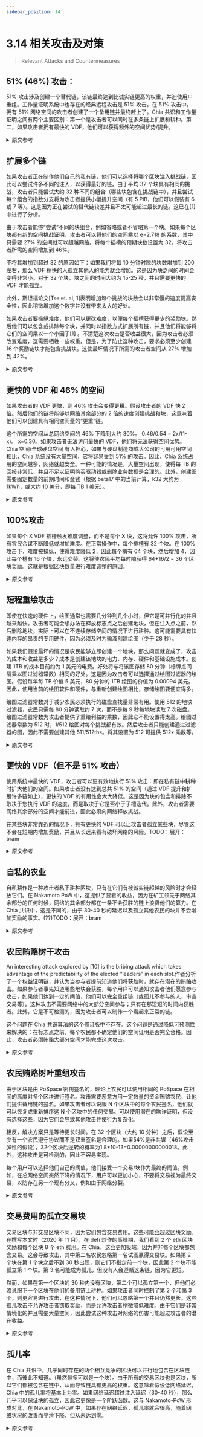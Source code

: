 ```yaml
---
sidebar_position: 14
---
```


# 3.14 相关攻击及对策

> Relevant Attacks and Countermeasures


## 51% (46%) 攻击：

51% 攻击涉及创建一个替代链，该链最终达到比诚实链更高的权重，并迫使用户重组。工作量证明系统中也存在的经典远程攻击是 51% 攻击。在 51% 攻击中，拥有 51% 网络空间的攻击者创建了一个备用链并最终赶上了。Chia 共识和工作量证明之间有两个主要区别：第一个是攻击者可以同时在多条链上扩展和耕种。第二，如果攻击者拥有最快的 VDF，他们可以获得额外的空间优势/提升。

<details>
<summary>原文参考</summary>

- ## 51% (46%) attack:
A 51% attack involves creating an alternate chain which eventually reaches a higher weight than the honest chain, and forces users to reorg.
The classic long range attack which is also present in proof of work systems is the 51% attack.
In the 51% attack, the attacker with 51% of the network space creates an alternate chain and eventually catches up.
There are two main differences between Chia consensus and Proof of work: the first is that the attacker can extend and farm on many chains simultaneously.
The second is that if the attacker has the fastest VDF, they can get an additional space advantage/boost.

</details>

## 扩展多个链

如果攻击者正在制作他们自己的私有链，他们可以选择将哪个区块注入挑战链，因此可以尝试许多不同的注入，以获得最好的链。由于平均 32 个块具有相同的挑战，攻击者只能尝试大约 32 种不同的组合（哪些块包含在挑战链中），并且尝试每个组合的指数分支将为攻击者提供小幅提升空间（有 5 PiB，他们可以假装有 6 或 7 等）。这是因为正在尝试的替代链较差并且不太可能超过最长的链。这已在[1] 中进行了分析。

由于攻击者能够“尝试”不同的块组合，例如省略或者不省略第一个块。如果每个区块都有新的空间挑战证明，攻击者可以将他们的空间乘以 e=2.718 的系数，其中只需要 27% 的空间就可以超越网络。将每个插槽的预期块数设置为 32，将攻击者所需的空间增加到 46%。

不将其增加到超过 32 的原因如下：如果我们将每 10 分钟时隙的块数增加到 200 左右，那么 VDF 稍快的人孤立其他人的能力就会增加。这是因为块之间的时间会变得非常小。对于 32 个块，块之间的时间大约为 15-25 秒，并且需要更快的 VDF 才能孤立。

此外，斯坦福论文[Tse et. al, 1]表明增加每个挑战的块数会以非常慢的速度提高安全性，因此稍微增加这个数字并没有带来太大的好处。

如果攻击者要操纵难度，他们可以更改难度，以便每个插槽获得更少的奖励块。然后他们可以包含或排除每个块，并同时以指数方式扩展所有链，并且他们将能够将它们的空间乘以一个小因子[1] 。不清楚这次攻击是否收益很大，因为攻击者必须改变难度，这需要牺牲一些权重。但是，为了防止这种攻击，要求必须至少创建 16 个奖励链块才能包含挑战块。这使最坏情况下所需的攻击者空间从 27% 增加到 42%。

<details>
<summary>原文参考</summary>

- ## Extending many chains
If an attacker is making their own private chain, they can choose which block gets infused into the challenge chain, and can therefore try many different infusions such that they get the best possible chain.
Due to the average of 32 blocks with the same challenge, the attacker can only try about 32 different combinations (which block to include in the challenge chain),
and exponentially branching of trying each of these would give a small boost in space for the attacker 
(Having 5 PiB they can pretend to have 6 or 7, etc).
This is because the alternative chains being tried are inferior and less likely to overtake the longest one.
This has been analyzed in [1].

The actual amount of space required to perform this attack (for the attacker to get a heavier chain than the rest of the network combined) is 46.3%,
due to the ability for an attacker to "try" different combinations of blocks, for example omitting or not omitting the first block.
If there was a new proof of space challenge for every single block,
the attacker can multiply their space by a factor of e=2.718, where only 27% is required to overtake the network.
Setting the expected number of blocks per slot to 32, increases the attacker's required space to 46%. 

The reason for not increasing this further than 32 is the following:
if we increased the number of blocks per 10 minute slot to something like 200,
then the ability for someone with a slightly faster VDF to orphan others would increase.
This is because the time between blocks would get very small.
With 32 blocks, the time between blocks is around 15-25 seconds, and a much faster VDF is required to orphan.

Furthermore, the Stanford paper [Tse et. al, 1] shows that increasing the number of blocks per challenge increases security at a very slow rate,
so increasing this number slightly does not provide much benefit.

If the attacker were to manipulate the difficulty, they can change it so that they get less reward blocks per slot. Then they can either include or exclude each block, and exponentially extend all chains simultaneously, and they would be able to multiply their space by a small factor [1]. It is not clear whether this attack gains very much, since the attacker must change the difficulty, which requires sacrificing some weight. However, to prevent this attack, there is a requirement that at least 16 reward chain blocks must be created for a challenge block to be included. This brings the required attacker space in the worst case scenario from 27% up to 42%.

</details>

## 更快的 VDF 和 46% 的空间

如果攻击者的 VDF 更快，则 46% 攻击会变得更糟。假设攻击者的 VDF 快 2 倍。然后他们的链将能够以网络其余部分的 2 倍的速度创建挑战和块，这意味着他们可以创建具有相同空间量的“更重”链。

这个所需的空间从总网络空间的 46% 下降到大约 30%。 0.46/0.54 = 2x/(1-x)。 x=0.30。如果攻击者无法访问最快的 VDF，他们将无法获得空间优势。 Chia 空间/全球硬盘空间 有人担心，如果与硬盘制造商或大公司的可用可用空间相比，Chia 系统没有大量空间，它将容易受到 51% 的攻击。因此，Chia 系统占用的空间越多，网络就越安全。一种可能的情况是，大量空间出现，使得每 TB 的回报非常低，并且不足以证明购买驱动器或删除业务数据是合理的。此外，创建图需要固定数量的前期时间和金钱（根据 beta17 中的当前计算，k32 大约为 1kWh，或大约 10 美分，即每 TB 1 美元）。

<details>
<summary>原文参考</summary>

- ## Faster VDF and 46% of space
The 46% attack gets worse if the attacker’s VDF is faster. Let’s assume the attacker’s VDF is 2x faster. Then their chain will be able to create challenges and blocks at 2x the rate of the rest of the network, which means they can create a "heavier" chain with the same amount of space.

This required space drops from 46% to approximately 30% of the total network space. 0.46/0.54 = 2x/(1-x). x=0.30. If the attacker does not have access to the fastest VDF, they will not be able to get a space advantage.
Chia space / global hard drive space 
There is a concern that if the Chia system does not have a significant amount of space compared to the available free space of hard drive manufacturers or large companies that it will be vulnerable to 51% attacks. Therefore the more space taken by the Chia system, the more secure the network is. One plausible scenario is that a lot of space comes on, making the rewards per TB quite low, and not significant enough to justify buying drives or deleting business data. Furthermore, creating a plot requires a fixed amount of upfront time and money (from current calculations in beta17, about 1kWh for a k32, or about 10 cents, which is $1 per terabyte).

</details>

## 100%攻击

如果每个 X VDF 插槽触发难度调整，而不是每个 X 块，这将允许 100% 攻击，所有农民合谋不断降低或增加难度。在正常操作中，每个插槽有 32 个块。在 100% 攻击下，难度被操纵，使得难度降低 2，因此每个槽有 64 个块，然后增加 4，因此每个槽有 16 个块，永远交替。这将使农民平均每时隙获得 64+16/2 = 36 个区块奖励。这就是根据区块数量进行难度调整的原因。

<details>
<summary>原文参考</summary>

- ## 100% attack
If difficulty adjustment was triggered every X VDF slots, as opposed to every X blocks, this would allow for a 100% attack, where all farmers collude to constantly decrease or increase the difficulty. In normal operation, there are 32 blocks per slot. Under a 100% attack, the difficulty is manipulated such that difficulty goes down by 2, so there are 64 blocks per slot, and then goes up by 4, so there are 16 blocks per slot, alternating forever. This would allow farmers to earn on average 64+16/2 = 36 block rewards per slot. This is the reason for making difficulty adjustment based on the number of blocks.

</details>

## 短程重绘攻击

即使在快速的硬件上，绘图通常也需要几分钟到几个小时，但它是可并行化的并且越来越快。攻击者可能会想办法在释放标志点之后创建地块，但在注入点之前，然后删除地块，实际上可以在不连续存储空间的情况下进行耕种。这可能需要具有快速内存的昂贵的专用硬件，因为必须及时为输液创建绘图（少于 28 秒）。

如果我们假设最坏的情况是农民能够立即创建一个地块，那么问题就变成了，攻击的成本和收益是多少？成本是创建该地块的电力、内存、硬件和基础设施成本。创建 1TB 的成本目前约为 1 美元的电费。好处将与将该图存储 80 分钟（标牌点间隔乘以图过滤器常数）相同的好处。这是因为攻击者可以选择通过绘图过滤器的绘图。假设每年每 TB 价值 5 美元，80 分钟的 1TB 绘图的价值为 0.00094 美元。因此，使用当前的绘图软件和硬件，与重新创建绘图相比，存储绘图要便宜得多。

绘图过滤器常数对于减少农民必须执行的磁盘查找量非常有用。使用 512 的地块过滤器，农民只需每 80 分钟读取约 7 次，而不是每 9 秒每地块读取 7 次磁盘。绘图过滤器常数为攻击者提供了重绘利益的乘数，因此它不能设置得太高。绘图过滤器常数为 512 时，1/512 绘图对每个挑战都有效。然后攻击者只能创建通过过滤器的图，因此不需要创建其他 511/512ths。将其设置为 512 可提供 512x 乘数等。


<details>
<summary>原文参考</summary>

- ## Short range replotting attack
Plotting usually takes a few minutes to a few hours even on fast hardware, but it is parallelizable and getting faster.
Attackers might find ways to create plots after a signage point is released, but before the infusion point and then delete the plot, in effect being able to farm without storing the space continuously.
This will likely require expensive specialized hardware with fast memory, since the plot must be created in time for the infusion (less than 28 seconds).

If we assume the worst case scenario of a farmer being able to create a plot instantly,
the question becomes, what is the cost and what is the benefit of the attack? 
The cost is the electricity, memory, hardware and infrastructure cost of creating that plot.
The cost of creating 1TB is currently on the order of $1 in electricity costs. The benefit would be the same benefit 
as storing that plot for 80 minutes (the signage point interval times the plot filter constant). 
This is because the attacker can choose a plot that passes the plot filter. 
Assuming $5 per year value per terabyte, the value of a 1TB plot for 80 minutes is $0.00094. 
Therefore with current plotting software and hardware, it is significantly cheaper to store the plots as opposed to recreating them. 

The plot filter constant is very useful to reduce the amount of disk lookups farmers must do. 
With a plot filter of 512, Instead of 7 disk reads per plot every 9 seconds, farmers only need to do about 7 reads for every 80 minutes. 
The plot filter constant provides a multiplier of replotting benefit to the attacker, so it must not be set too high. 
With a plot filter constant of 512, 1/512 plots are valid for every challenge.
The attacker can then only create plots that pass the filter, therefore not needing to create the other 511/512ths. 
Setting it to 512 provides a 512x multiplier, etc.

</details>

## 更快的 VDF（但不是 51% 攻击）

使用系统中最快的 VDF，攻击者可以更有效地执行 51% 攻击：即在私有链中耕种时扩大他们的空间。如果攻击者没有达到总共 51% 的空间（通过 VDF 提升和扩展许多链如上），更快的 VDF 的有用性会大大降低。这是因为块的包含和排除不取决于您执行 VDF 的速度，而是取决于它是否小于子槽迭代。此外，攻击者需要网络其余部分的空间才能前进，因此必须向网络释放挑战。

在某些块非常靠近的情况下，拥有更快的 VDF 可以让攻击者孤立某些块，尽管这不会在短期内增加奖励，并且从长远来看有破坏网络的风险。TODO：展开：bram


<details>
<summary>原文参考</summary>

- ## Faster VDF (but not 51% attack)
With the fastest VDF in the system, an attacker can more effectively perform a 51% attack: i.e expand their space,
when farming in a private chain. If the attacker does not reach a total of 51% of space (with the VDF boosting and extending many chains as above), the usefulness of the faster VDF decreases substantially. This is because inclusion and exclusion of blocks does not depend on how fast you can perform the VDF, but instead depends on whether it’s less than the sub-slot iterations. Furthermore, an attacker needs the space of the rest of the network in order to advance, and therefore must release the challenges to the network.

In certain cases where blocks come very close together, having a faster VDF can allow an attacker to orphan certain blocks, although this does not increase rewards in the short term, and has a risk of undermining the network in the long term. TODO: expand: bram

</details>

## 自私的农业

自私耕作是一种攻击者私下耕种区块，只有在它们有被诚实链超越的风险时才会释放它们。在 Nakamoto PoW 中，这提供了显着的收益，因为在矿工领先于网络其余部分的任何时候，网络的其余部分都在一条不会获胜的链上浪费他们的算力。在 Chia 共识中，这是不同的，由于 30-40 秒的延迟以及孤立其他农民的块并不会增加奖励的事实。(??)TODO：展开：bram

<details>
<summary>原文参考</summary>


- ## Selfish Farming
Selfish farming is an attack where the attacker farms blocks in private, and only releases them when they are at risk of being surpassed by the honest chain. In Nakamoto PoW this provides significant gains, because at any point at which the miner is ahead of the rest of the network, the rest of the network is wasting their hashpower on a chain that will not win. In Chia consensus this is different, due to the 30-40 second delay and the fact orphaning other farmers' blocks does not increase rewards. (??)TODO: expand: bram

</details>

## 农民贿赂树干攻击

An interesting attack explored by [10] is the bribing attack which takes advantage of the predictability of the elected “leaders” in each slot.作者分析了一个权益证明链，并认为当参与者提前知道他们将获胜时，就存在潜在的贿赂攻击。如果参与者事先知道哪些地块会获胜，每个用户可以通知攻击者他们愿意参与攻击，如果他们达到一定的阈值，他们可以完全重组链（或孤儿不参与的人，审查交易等）。这种攻击不需要网络中的大部分空间参与；只有在那短短的时间内获胜者。此外，它是不可检测的，因为攻击者可以制作一个看起来正常的链。

这个问题在 Chia 共识算法的这个修订版中不存在。这个问题是通过降低可预测性来解决的：在标志点之前，每个农民都不确定他们的空间证明是否完全合格。因此，攻击者必须贿赂大部分空间才能完成这次攻击。

<details>
<summary>原文参考</summary>

- ## Farmer bribe trunk attack
An interesting attack explored by [10] is the bribing attack which takes advantage of the predictability of the elected “leaders” in each slot. The authors analyze a proof of stake chain, and argue that when participants know that they are going to win in advance, there is a potential bribing attack. If participants knew in advance which plots would win, each user can notify an attacker that they are willing to participate in the attack, and if they reach a certain threshold, they can completely reorg the chain (or orphan those who do not participate, censor transactions, etc). This attack does NOT require the majority of the space in the network to participate; only the winners in that short time period. Furthermore, it is undetectable, since the attacker can make a normal looking chain. 

This problem is not present in this revision of the Chia consensus algorithm. This problem is solved by reducing the predictability: each farmer does not know for sure if their proof of space is fully eligible until the signage point. Therefore an attacker must bribe a large majority of the space to pull off this attack. 

</details>

## 农民贿赂树叶重组攻击

由于区块是由 PoSpace 密钥签名的，理论上农民可以使用相同的 PoSpace 在相同的高度对多个区块进行签名。攻击需要恶意方用一定数量的资金贿赂农民，让他们提供备用链的签名。如果攻击者可以说服 N 个区块中的每个农民签名，他们就可以恢复或重新排序这 N 个区块中的任何交易。可以使用潜在的欺诈证明，但没有选择这些，因为它们会导致其他攻击并使行为复杂化。

相反，解决方案只是等待更长时间。在 32 个区块（大约 10 分钟）之后，假设至少有一个农民遵守协议而不是双重签名是合理的。如果54%是非共谋（46%攻击弹性的假设），32个区块后逆转的概率为1.8*10-13=0.00000000000018。此外，这种攻击是可检测的，因此不容易实现。

每个用户可以选择他们自己的阈值，他们接受一个交易/块作为最终的阈值。例如，在总网络空间突然下降的情况下，用户可以更加小心，不要将交易视为最终交易，以防存在另一个现有分叉，例如由于网络分裂。

<details>
<summary>原文参考</summary>

- ## Farmer bribe foliage reorg attack
Since blocks are signed by PoSpace keys, a farmer can theoretically sign multiple blocks with the same PoSpace, at the same height. The attack requires a malicious party to bribe farmers with a certain amount of funds for them to provide a signature of an alternate chain. If the attacker can convince every single farmer in N blocks to sign, they can revert or reorder any transaction in those N blocks. Potentially fraud proofs could be used, but these were not chosen since they enable other attacks and complicate behaviour. 

Instead, the solution is simply to wait longer. After 32 blocks (approximately 10 minutes), the assumption that at least one farmer is following the protocol and not double signing is a reasonable one. If 54% is non-colluding (the assumption for 46% attack resilience), the probability of a reversal after 32 blocks is1.8*10-13=0.00000000000018. Furthermore, this attack is detectable so it is not easy to pull off.

Each user can choose their own threshold for which they accept a transaction/block as final. For example, in cases where the total network space drops suddenly, users can be more careful and not consider transactions final, in case there is another existing fork, due to a network split, for example. 

</details>

## 交易费用的孤立交易块

交易区块与非交易区块不同，因为它们包含交易费用。这些可能会超过区块奖励。在撰写本文时（2020 年 11 月），在 defi 炒作的高峰期，我们看到 2 个 eth 区块奖励和每个区块 8 个 eth 费用。在 Chia，这会更加极端，因为并非每个区块都包含交易。这会导致攻击，其中第二名农民忽略第一名试图赢得交易块。如果第 2 个块在第 1 个块之后不到 30 秒出现，则它们不指定前一个块，因此第 2 个块不能孤立第 1 个块。第 3 名可能成为孤儿，但没有人会遵循这条链，因为它更短。

然而，如果在第一个区块的 30 秒内没有区块，第二个可以孤立第一个，但他们必须说服下一个区块在他们的备用链上耕种。如果攻击者同时控制了第 2 个和第 3 个，则更容易进行攻击，在这种情况下，他们可以忽略第一个并且仍然更长。这些孤儿攻击不允许攻击者窃取奖励，而是允许攻击者稍微降低难度。由于它们是非常情境化的并且需要大量空间，因此尝试这种攻击对网络的伤害可能超过攻击者的潜在收益。

<details>
<summary>原文参考</summary>

- ## Orphaning transaction blocks for transaction fees
Transaction blocks are different from non-transaction blocks, since they contain transaction fees. These may surpass block rewards. At the time of writing (November 2020), in peak defi hype we are seeing 2 eth block rewards with 8 eth fees per block. In Chia this will be more extreme, since not every block contains transactions. This leads to attacks where the 2nd place farmer ignores the 1st place in an attempt to win the transaction block. If the 2nd block comes less than 30 seconds after the 1st, they do not specify the previous block, and thus the 2nd place cannot orphan the 1st. The 3rd place could orphan both, but nobody would follow this chain since it is shorter. 

However, if there are no blocks within 30 seconds of the 1st block, the 2nd could orphan the 1st, but they would have to convince the next block to farm on their alternate chain. An easier attack would be if the attacker controlled both the 2nd and 3rd, in which case they could ignore the first and still be longer. These orphaning attacks do not allow the attacker to steal rewards, but rather allow the attacker to slightly lower the difficulty. Since they are very situational and require a lot of space, attempting this attack will likely harm the network more than the potential gain to the attacker.

</details>

## 孤儿率

在 Chia 共识中，几乎同时存在的两个相互竞争的区块可以并行地包含在区块链中，而彼此不知道。（虽然最多可以是一个块）。由于所有的交易区块也是区块，所以它们都被包含在链中，从而导致链具有更高的权重。这意味着假设低网络延迟，Chia 中的孤儿率将基本上为零。如果网络延迟超过注入延迟（30-40 秒），那么几乎可以保证块的孤立，因此它更像是一个阶跃函数。这与 Nakamoto-PoW 形成对比，在 Nakamoto-PoW 中，如果存在网络延迟，孤儿率就会很高，随着网络状况的改善而平滑下降，但从未达到零。

<details>
<summary>原文参考</summary>

- ## Orphan Rate
In Chia consensus, two competing blocks around the same time can both be included into the blockchain in parallel, without knowing about each other. (Although at most one can be a block). Since all transaction blocks are also blocks, they are both included into the chain, resulting in a chain with higher weight. This means that the orphan rate in Chia will be essentially zero, assuming low network latency. If network latency exceeds the infusion delay (30-40 seconds), then orphaning of a block is almost guaranteed, so it is more of a step-function. This is in contrast with Nakamoto-PoW in which the orphan rate is high if there is network delay, and decreases smoothly as network condition improves, but never reaches zero.

</details>
